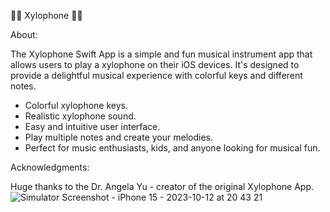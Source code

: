 🎼🪇 Xylophone 🪇🎼 

About:

The Xylophone Swift App is a simple and fun musical instrument app that allows users to play a xylophone on their iOS devices. It's designed to provide a delightful musical experience with colorful keys and different notes.

- Colorful xylophone keys.
- Realistic xylophone sound.
- Easy and intuitive user interface.
- Play multiple notes and create your melodies.
- Perfect for music enthusiasts, kids, and anyone looking for musical fun.


Acknowledgments:

Huge thanks to the Dr. Angela Yu - creator of the original Xylophone App.
![Simulator Screenshot - iPhone 15 - 2023-10-12 at 20 43 21](https://github.com/nigarixx/Xylophone-iOS13/assets/105124936/db4b9044-1197-49bc-81f8-5838c2af4d54)

